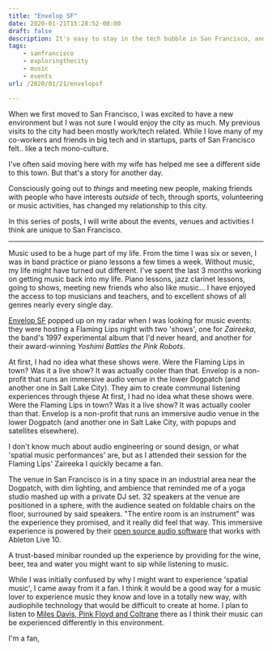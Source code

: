 ```yaml
---
title: "Envelop SF"
date: 2020-01-21T15:28:52-08:00
draft: false
description: It's easy to stay in the tech bubble in San Francisco, and never do anything else or meet anybody outside of it. In this series, I will write about the non-tech things I enjoy about this town.
tags: 
    - sanfrancisco
    - exploringthecity
    - music
    - events
url: /2020/01/21/envelopsf

---
```

When we first moved to San Francisco, I was excited to have a new environment but I was not sure I would enjoy the city as much. My previous visits to the city had been mostly work/tech related. While I love many of my co-workers and friends in big tech and in startups, parts of San Francisco felt.. like a tech mono-culture. 

I've often said moving here with my wife has helped me see a different side to this town. But that's a story for another day.

Consciously going out to *things* and meeting new people, making friends with people who have interests *outside* of tech, through sports, volunteering or music activities, has changed my relationship to this city. 

In this series of posts, I will write about the events, venues and activities I think are unique to San Francisco. 

---
Music used to be a huge part of my life. From the time I was six or seven, I was in band practice or piano lessons a few times a week. Without music, my life might have turned out different. I've spent the last 3 months working on getting music back into my life. Piano lessons, jazz clarinet lessons, going to shows, meeting new friends who also like music... I have enjoyed the access to top musicians and teachers, and to excellent shows of all genres nearly every single day.

[Envelop SF](https://www.envelop.us/sf-events) popped up on my radar when I was looking for music events: they were hosting a Flaming Lips night with two 'shows', one for *Zaireeka*, the band's 1997 experimental album that I'd never heard, and another for their award-winning *Yoshimi Battles the Pink Robots*. 

At first, I had no idea what these shows were. Were the Flaming Lips in town? Was it a live show? It was actually cooler than that. Envelop is a non-profit that runs an immersive audio venue in the lower Dogpatch (and another one in Salt Lake City). They aim to create communal listening experiences through thjese 
At first, I had no idea what these shows were. Were the Flaming Lips in town? Was it a live show? It was actually cooler than that. Envelop is a non-profit that runs an immersive audio venue in the lower Dogpatch (and another one in Salt Lake City, with popups and satellites elsewhere). 

I don't know much about audio engineering or sound design, or what 'spatial music performances' are, but as I attended their session for the Flaming Lips' Zaireeka I quickly became a fan.

The venue in San Francisco is in a tiny space in an industrial area near the Dogpatch, with dim lighting, and ambience that reminded me of a yoga studio mashed up with a private DJ set. 32 speakers at the venue are positioned in a sphere, with the audience seated on foldable chairs on the floor, surrouned by said speakers. "The entire room is an instrument" was the experience they promised, and it really did feel that way. This immersive experience is powered by their [open source audio software](https://www.envelop.us/software) that works with Ableton Live 10. 

A trust-based minibar rounded up the experience by providing for the wine, beer, tea and water you might want to sip while listening to music. 

While I was initially confused by why I might want to experience 'spatial music', I came away from it a fan. I think it would be a good way for a music lover to experience music they know and love in a totally new way, with audiophile technology that would be difficult to create at home. I plan to listen to [Miles Davis, Pink Floyd and Coltrane](https://www.envelop.us/sf-events) there as I think their music can be experienced differently in this environment. 

I'm a fan, 


